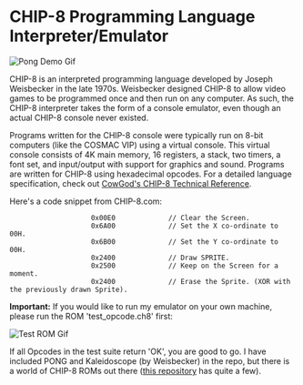 
# CHIP-8 Programming Language Interpreter/Emulator

![Pong Demo Gif](https://media.giphy.com/media/WrRiawIuXeF4uVYxUR/giphy.gif)

CHIP-8 is an interpreted programming language developed by Joseph Weisbecker in the late 1970s. Weisbecker designed CHIP-8 to allow video games to be programmed once and then run on any computer. As such, the CHIP-8 interpreter takes the form of a console emulator, even though an actual CHIP-8 console never existed. 
 
Programs written for the CHIP-8 console were typically run on 8-bit computers (like the COSMAC VIP) using a virtual console. This virtual console consists of 4K main memory, 16 registers, a stack, two timers, a font set, and input/output with support for graphics and sound. Programs are written for CHIP-8 using hexadecimal opcodes. For a detailed language specification, check out [CowGod's CHIP-8 Technical Reference](http://devernay.free.fr/hacks/chip8/C8TECH10.HTM#3.0). 

Here's a code snippet from CHIP-8.com:
```
                    0x00E0             // Clear the Screen.
                    0x6A00             // Set the X co-ordinate to 00H.
                    0x6B00             // Set the Y co-ordinate to 00H.
                    0x2400             // Draw SPRITE.
                    0x2500             // Keep on the Screen for a moment.
                    0x2400             // Erase the Sprite. (XOR with the previously drawn Sprite).
```  



**Important:** If you would like to run my emulator on your own machine, please run the ROM 'test_opcode.ch8' first:

![Test ROM Gif](https://media.giphy.com/media/KqSmW2BimasSZ8wxt8/giphy.gif)

If all Opcodes in the test suite return 'OK', you are good to go. I have included PONG and Kaleidoscope (by Weisbecker) in the repo, but there is a world of CHIP-8 ROMs out there ([this repository](https://github.com/kripod/chip8-roms) has quite a few). 
